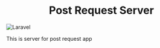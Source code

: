 <div align="center">

# Post Request Server

</div>

![Laravel](https://github.com/NchyG/post-request-server/workflows/Laravel/badge.svg)

This is server for post request app
